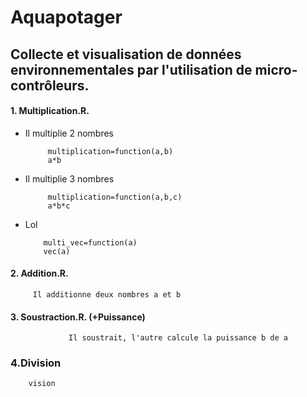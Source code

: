 # Aquapotager
Collecte et visualisation de données environnementales par l'utilisation de micro-contrôleurs.
------



#### 1. Multiplication.R.
   
 * Il multiplie 2 nombres
   
            multiplication=function(a,b)
            a*b
 * Il multiplie 3 nombres
   
            multiplication=function(a,b,c)
            a*b*c
          
  * Lol
            
            multi_vec=function(a)
            vec(a)

      
#### 2. Addition.R.
   
         Il additionne deux nombres a et b

#### 3. Soustraction.R. (+Puissance)
   
                 Il soustrait, l'autre calcule la puissance b de a
         
### 4.Division

        vision


